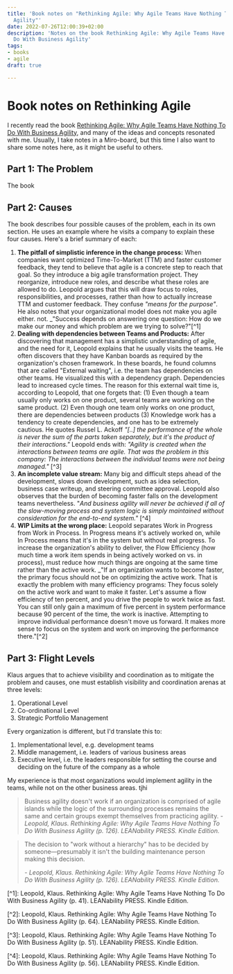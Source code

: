 ```yaml
---
title: 'Book notes on "Rethinking Agile: Why Agile Teams Have Nothing To Do With Business
  Agility"'
date: 2022-07-26T12:00:39+02:00
description: 'Notes on the book Rethinking Agile: Why Agile Teams Have Nothing To
  Do With Business Agility'
tags:
- books
- agile
draft: true

---
```

# Book notes on Rethinking Agile

I recently read the book [Rethinking Agile: Why Agile Teams Have Nothing To Do With Business Agility](\[https://www.amazon.com/Rethinking-Agile-Nothing-Business-Agility/dp/3903205397), and many of the ideas and concepts resonated with me. Usually, I take notes in a Miro-board, but this time I also want to share some notes here, as it might be useful to others.

## Part 1: The Problem

The book

## Part 2: Causes

The book describes four possible causes of the problem, each in its own section. He uses an example where he visits a company to explain these four causes. Here's a brief summary of each:

1. **The pitfall of simplistic inference in the change process:** When companies want optimized Time-To-Market (TTM) and faster customer feedback, they tend to believe that agile is a concrete step to reach that goal. So they introduce a big agile transformation project. They reorganize, introduce new roles, and describe what these roles are allowed to do. Leopold argues that this will draw focus to roles, responsibilities, and processes, rather than how to actually increase TTM and customer feedback. They confuse _"means for the purpose"_. He also notes that your organizational model does not make you agile either. not. _"Success depends on answering one question: How do we make our money and which problem are we trying to solve?"[^1]
2. **Dealing with dependencies between Teams and Products:** After discovering that management has a simplistic understanding of agile, and the need for it, Leopold explains that he usually visits the teams. He often discovers that they have Kanban boards as required by the organization's chosen framework. In these boards, he found columns that are called "External waiting", i.e. the team has dependencies on other teams. He visualized this with a dependency graph. Dependencies lead to increased cycle times. The reason for this external wait time is, according to Leopold, that one forgets that: (1) Even though a team usually only works on one product, several teams are working on the same product. (2) Even though one team only works on one product, there are dependencies between products (3) Knowledge work has a tendency to create dependencies, and one has to be extremely cautious. He quotes Russel L. Ackoff _"\[..\] the performance of the whole is never the sum of the parts taken separately, but it's the product of their interactions."_  Leopold ends with: _"Agility is created when the interactions between teams are agile. That was the problem in this company: The interactions between the individual teams were not being managed."_ [^3]
3. **An incomplete value stream:** Many big and difficult steps ahead of the development, slows down development, such as idea selection, business case writeup, and steering committee approval. Leopold also observes that the burden of becoming faster falls on the development teams nevertheless. "_And business agility will never be achieved if all of the slow-moving process and system logic is simply maintained without consideration for the end-to-end system."_ [^4]
4. **WIP Limits at the wrong place:** Leopold separates Work in Progress from Work in Process. In Progress means it's actively worked on, while In Process means that it's in the system but without real progress. To increase the organization's ability to deliver, the Flow Efficiency (how much time a work item spends in being actively worked on vs. in process), must reduce how much things are ongoing at the same time rather than the active work. _"If an organization wants to become faster, the primary focus should not be on optimizing the active work. That is exactly the problem with many efficiency programs: They focus solely on the active work and want to make it faster. Let's assume a flow efficiency of ten percent, and you drive the people to work twice as fast. You can still only gain a maximum of five percent in system performance because 90 percent of the time, the work is inactive. Attempting to improve individual performance doesn't move us forward. It makes more sense to focus on the system and work on improving the performance there."[^2]

## Part 3: Flight Levels

Klaus argues that to achieve visibility and coordination as to mitigate the problem and causes, one must establish visibility and coordination arenas at three levels:

1. Operational Level
2. Co-ordinational Level
3. Strategic Portfolio Management

Every organization is different, but I'd translate this to:

1. Implementational level, e.g. development teams
2. Middle management, i.e. leaders of various business areas
3. Executive level, i.e. the leaders responsible for setting the course and deciding on the future of the company as a whole

My experience is that most organizations would implement agility in the teams, while not on the other business areas. tjhi

> Business agility doesn't work if an organization is comprised of agile islands while the logic of the surrounding processes remains the same and certain groups exempt themselves from practicing agility.
> _- Leopold, Klaus. Rethinking Agile: Why Agile Teams Have Nothing To Do With Business Agility (p. 126). LEANability PRESS. Kindle Edition._

> The decision to "work without a hierarchy" has to be decided by someone—presumably it isn't the building maintenance person making this decision.
>
> _- Leopold, Klaus. Rethinking Agile: Why Agile Teams Have Nothing To Do With Business Agility (p. 126). LEANability PRESS. Kindle Edition._

\[^1\]: Leopold, Klaus. Rethinking Agile: Why Agile Teams Have Nothing To Do With Business Agility (p. 41). LEANability PRESS. Kindle Edition.

\[^2\]: Leopold, Klaus. Rethinking Agile: Why Agile Teams Have Nothing To Do With Business Agility (p. 64). LEANability PRESS. Kindle Edition.

\[^3\]: Leopold, Klaus. Rethinking Agile: Why Agile Teams Have Nothing To Do With Business Agility (p. 51). LEANability PRESS. Kindle Edition.

\[^4\]: Leopold, Klaus. Rethinking Agile: Why Agile Teams Have Nothing To Do With Business Agility (p. 56). LEANability PRESS. Kindle Edition.